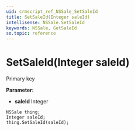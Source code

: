 ```yaml
---
uid: crmscript_ref_NSSale_SetSaleId
title: SetSaleId(Integer saleId)
intellisense: NSSale.SetSaleId
keywords: NSSale, GetSaleId
so.topic: reference
---
```


# SetSaleId(Integer saleId)

Primary key

**Parameter:** 
 - **saleId** Integer

```crmscript
NSSale thing;
Integer saleId;
thing.SetSaleId(saleId);
```


